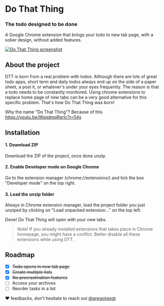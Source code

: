 # Do That Thing

### The todo designed to be done

A Google Chrome extension that brings your todo to new tab page, with a sober design, without added features.

[![Do That Thing screenshot](http://www.dothatthing.co/img/readme.png)](http://www.dothatthing.co/)


## About the project

DTT is born from a real problem with todos. Although there are lots of great todo apps, short term and daily todos always end up on the side of a paper sheet, a post it, or whatever's under your eyes frequently. The reason is that a todo needs to be constantly monitored. Using chrome extensions to replace home page of new tabs can be a very good alternative for this specific problem. That's how Do That Thing was born!

Why the name "Do That Thing"? Because of this https://youtu.be/WsqdmqRgrIc?t=54s


## Installation

#### 1. Download ZIP
Download the ZIP of the project, once done unzip.

#### 2. Enable Developer mode on Google Chrome
Go to the extension manager (chrome://extensions/) and tick the box "Developer mode" on the top right.

#### 3. Load the unzip folder
Always in Chrome extension manager, load the project folder you just unziped by clicking on "Load unpacked extension..." on the top left.

Done! Do That Thing will open with your new tabs.


> Note! If you already installed extensions that takes place in Chrome homepage, you might have a conflict. Better disable all these extensions while using DTT.

## Roadmap

- [x] ~~Todo opens in new tab page~~
- [x] ~~Create multiple lists~~
- [x] ~~No procrastination features~~
- [ ] Access your archives
- [ ] Reorder tasks in a list

❤️ feedbacks, don't hesitate to reach out [@gregoiresgt](https://twitter.com/gregoiresgt)